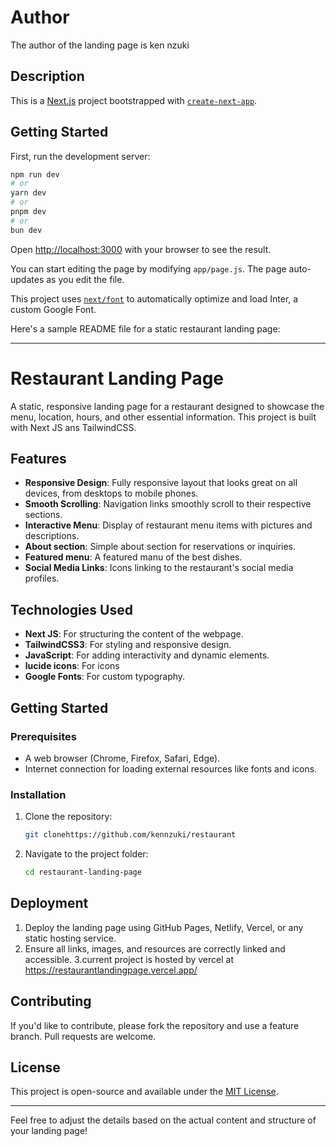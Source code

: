 # Author
The author of the landing page is ken nzuki



## Description
This is a [Next.js](https://nextjs.org/) project bootstrapped with [`create-next-app`](https://github.com/vercel/next.js/tree/canary/packages/create-next-app).

## Getting Started

First, run the development server:

```bash
npm run dev
# or
yarn dev
# or
pnpm dev
# or
bun dev
```

Open [http://localhost:3000](http://localhost:3000) with your browser to see the result.

You can start editing the page by modifying `app/page.js`. The page auto-updates as you edit the file.

This project uses [`next/font`](https://nextjs.org/docs/basic-features/font-optimization) to automatically optimize and load Inter, a custom Google Font.

Here's a sample README file for a static restaurant landing page:

---

# Restaurant Landing Page

A static, responsive landing page for a restaurant designed to showcase the menu, location, hours, and other essential information. This project is built with Next JS ans TailwindCSS.

## Features

- **Responsive Design**: Fully responsive layout that looks great on all devices, from desktops to mobile phones.
- **Smooth Scrolling**: Navigation links smoothly scroll to their respective sections.
- **Interactive Menu**: Display of restaurant menu items with pictures and descriptions.
- **About section**: Simple about section for reservations or inquiries.
- **Featured menu**: A featured manu of the best dishes.
- **Social Media Links**: Icons linking to the restaurant's social media profiles.

## Technologies Used

- **Next JS**: For structuring the content of the webpage.
- **TailwindCSS3**: For styling and responsive design.
- **JavaScript**: For adding interactivity and dynamic elements.
- **lucide icons**: For icons
- **Google Fonts**: For custom typography.

## Getting Started

### Prerequisites

- A web browser (Chrome, Firefox, Safari, Edge).
- Internet connection for loading external resources like fonts and icons.

### Installation

1. Clone the repository:

   ```bash
   git clonehttps://github.com/kennzuki/restaurant
   ```

2. Navigate to the project folder:

   ```bash
   cd restaurant-landing-page
   ```





## Deployment

1. Deploy the landing page using GitHub Pages, Netlify, Vercel, or any static hosting service.
2. Ensure all links, images, and resources are correctly linked and accessible.
3.current project is hosted by vercel at https://restaurantlandingpage.vercel.app/

## Contributing

If you'd like to contribute, please fork the repository and use a feature branch. Pull requests are welcome.

## License

This project is open-source and available under the [MIT License](LICENSE).

---

Feel free to adjust the details based on the actual content and structure of your landing page!